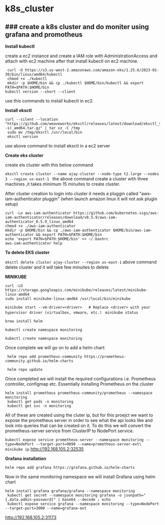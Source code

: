 # k8s_cluster

**### create a k8s cluster and do moniter using grafana and promotheus**
--------------------------------------------------------------------------------------------------------------------------------------------------


**Install kubectl** 

 create a ec2 instance and create a IAM role with AdministrationAccess and attach with ec2 machine after that install kubectl on ec2 machine.

```
 curl -O https://s3.us-west-2.amazonaws.com/amazon-eks/1.25.6/2023-01-30/bin/linux/amd64/kubectl
 chmod +x ./kubectl
 mkdir -p $HOME/bin && cp ./kubectl $HOME/bin/kubectl && export PATH=$PATH:$HOME/bin
kubectl version --short --client
```
use this commands to install kubectl in ec2.

**Install eksctl**

```
curl --silent --location "https://github.com/weaveworks/eksctl/releases/latest/download/eksctl_$(uname -s)_amd64.tar.gz" | tar xz -C /tmp
 sudo mv /tmp/eksctl /usr/local/bin
 eksctl version
```
use above command to install eksctl in a ec2 server

**Create eks cluster** 

create els cluster with this below command

`eksctl create cluster --name ajay-cluster --node-type t2.large --nodes 3 --region us-east-1
`
the above command create a cluster with three machines ,it takes minimum 15 minuites to create cluster.

After cluster creation to login into cluster it needs a pluggin called "aws-iam-authenticator pluggin" (when launch amazon linux it will not ask plugin setup)  
 ```
curl -Lo aws-iam-authenticator https://github.com/kubernetes-sigs/aws-iam-authenticator/releases/download/v0.5.9/aws-iam-authenticator_0.5.9_linux_amd64
 chmod +x ./aws-iam-authenticator
 mkdir -p $HOME/bin && cp ./aws-iam-authenticator $HOME/bin/aws-iam-authenticator && export PATH=$PATH:$HOME/bin
 echo 'export PATH=$PATH:$HOME/bin' >> ~/.bashrc
 aws-iam-authenticator help

```
**To delete EKS cluster** 

` eksctl delete cluster ajay-cluster --region us-east-1
`
above command delete cluster and it will take few minuites to delete 

****MINIKUBE****

```
curl -LO https://storage.googleapis.com/minikube/releases/latest/minikube-linux-amd64
sudo install minikube-linux-amd64 /usr/local/bin/minikube

```

`minikube start --vm-driver=<driver>   # Replace <driver> with your hypervisor driver (virtualbox, vmware, etc.)
`
` minikube status
`

`brew install helm
`

` kubectl create namespace monitoring
`

` kubectl create namespace monitoring
`

Once complete we will go on to add a helm chart:

```
 helm repo add prometheus-community https://prometheus-community.github.io/helm-charts

 helm repo update

```
Once completed we will install the required configurations i.e. Prometheus controller, configmap etc. Essentially installing Prometheus on the cluster

```
helm install prometheus prometheus-community/prometheus --namespace monitoring
 kubectl get pods -n monitoring
 kubectl get svc -n monitoring
```
All of these are created using the cluter ip, but for this proejct we want to expose the prometheus server in order to see what the api looks like and look into queries that can be created on it. To do this we will convert the prometheus-server service from ClusterIP to NodePort service.

` kubectl expose service prometheus-server --namespace monitoring --type=NodePort --target-port=9090 --name=prometheus-server-ext\
`
` minikube ip
`
 http://192.168.105.2:32535

**Grafana installation**

`helm repo add grafana https://grafana.github.io/helm-charts
`

Now in the same monitoring namespace we will install Grafana using helm chart

```
helm install grafana grafana/grafana --namespace monitoring
 kubectl get secret --namespace monitoring grafana -o jsonpath="{.data.admin-password}" | base64 --decode ; echo
 kubectl expose service grafana --namespace monitoring --type=NodePort --target-port=3000 --name=grafana-ext

```
 http://192.168.105.2:31173
